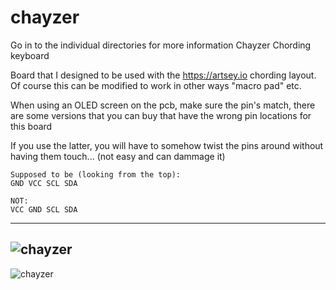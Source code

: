 # chayzer
Go in to the individual directories for more information
Chayzer Chording keyboard

Board that I designed to be used with the https://artsey.io chording layout. Of course this can be modified to work in other ways "macro pad" etc.

When using an OLED screen on the pcb, make sure the pin's match, there are some versions that you can buy that have the wrong pin locations for this board

If you use the latter, you will have to somehow twist the pins around without having them touch... (not easy and can dammage it)
```
Supposed to be (looking from the top):
GND VCC SCL SDA

NOT:
VCC GND SCL SDA
```
---
![chayzer](https://radiohands.com/chayzer/chayzer_sch.jpg)
---
![chayzer](https://radiohands.com/chayzer/chayzer_ex.jpg)

